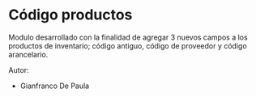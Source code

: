 # Código productos

Modulo desarrollado con la finalidad de agregar 3 nuevos campos a los productos de inventario; código antiguo, código de proveedor y código arancelario.

Autor:

- Gianfranco De Paula